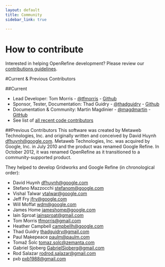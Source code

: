 ```yaml
---
layout: default
title: Community
sidebar_link: true

---
```

<div id="content">
  <h1 id="how-to-contribute">How to contribute</h1>

<p>Interested in helping OpenRefine development? Please review our <a href="https://github.com/OpenRefine/OpenRefine/blob/master/CONTRIBUTING.md">contributions guidelines</a>.</p>

<p>#Current &amp; Previous Contributors</p>

<p>##Current</p>

<ul>
  <li>Lead Developer: Tom Morris - <a href="https://twitter.com/tfmorris">@tfmorris</a> - <a href="https://github.com/tfmorris">Github</a></li>
  <li>Sponsor, Tester, Documentation: Thad Guidry - <a href="http://twitter.com/thadguidry">@thadguidry</a> - <a href="https://github.com/thadguidry">Github</a></li>
  <li>Documentation &amp; Community: Martin Magdinier - <a href="http://twitter.com/magdmartin">@magdmartin</a> - <a href="https://github.com/magdmartin">GitHub</a></li>
  <li>See list of <a href="https://github.com/OpenRefine/OpenRefine/graphs/contributors">all recent code contributors </a></li>
</ul>

<p>##Previous Contributors
This software was created by Metaweb Technologies, Inc. and originally written and conceived by David Huynh <a href="mailto:dfhuynh@google.com">dfhuynh@google.com</a>. Metaweb Technologies, Inc. was acquired by Google, Inc. in July 2010 and the product was renamed Google Refine. In October 2012, it was renamed OpenRefine as it transitioned to a community-supported product.</p>

<p>They helped to develop Gridworks and Google Refine (in chronological order):</p>

<ul>
  <li>David Huynh <a href="mailto:dfhuynh@google.com">dfhuynh@google.com</a></li>
  <li>Stefano Mazzocchi <a href="mailto:stefanom@google.com">stefanom@google.com</a></li>
  <li>Vishal Talwar <a href="mailto:vtalwar@google.com">vtalwar@google.com</a></li>
  <li>Jeff Fry <a href="mailto:jfry@google.com">jfry@google.com</a></li>
  <li>Will Moffat <a href="mailto:wdm@google.com">wdm@google.com</a></li>
  <li>James Home <a href="mailto:jameshome@google.com">jameshome@google.com</a></li>
  <li>Iain Sproat <a href="mailto:iainsproat@gmail.com">iainsproat@gmail.com</a></li>
  <li>Tom Morris <a href="mailto:tfmorris@gmail.com">tfmorris@gmail.com</a></li>
  <li>Heather Campbell <a href="mailto:campbellh@google.com">campbellh@google.com</a></li>
  <li>Thad Guidry <a href="mailto:thadguidry@gmail.com">thadguidry@gmail.com</a></li>
  <li>Paul Makepeace <a href="mailto:paulm@paulm.com">paulm@paulm.com</a></li>
  <li>Tomaž Šolc <a href="mailto:tomaz.solc@zemanta.com">tomaz.solc@zemanta.com</a></li>
  <li>Gabriel Sjoberg <a href="mailto:GabrielSjoberg@gmail.com">GabrielSjoberg@gmail.com</a></li>
  <li>Rod Salazar <a href="mailto:rodrod.salazar@gmail.com">rodrod.salazar@gmail.com</a></li>
  <li>pxb <a href="mailto:pxb1988@gmail.com">pxb1988@gmail.com</a></li>
</ul>

  </div>
  
